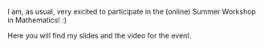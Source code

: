 I am, as usual, very excited to participate in the (online) Summer Workshop in Mathematics! :)

Here you will find my slides and the video for the event. 
